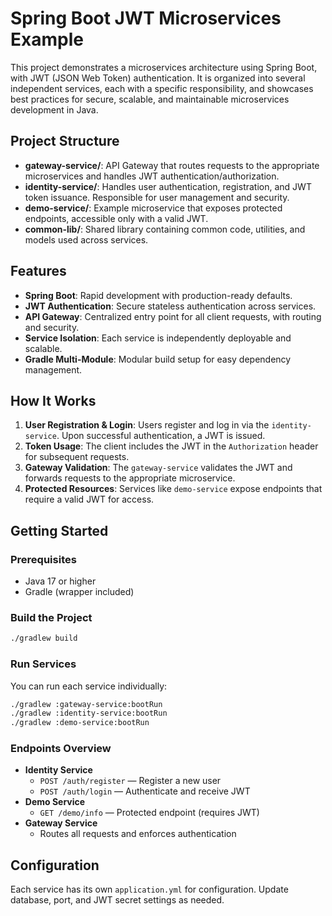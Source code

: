 # Spring Boot JWT Microservices Example

This project demonstrates a microservices architecture using Spring Boot, with JWT (JSON Web Token) authentication. It is organized into several independent services, each with a specific responsibility, and showcases best practices for secure, scalable, and maintainable microservices development in Java.

## Project Structure

- **gateway-service/**: API Gateway that routes requests to the appropriate microservices and handles JWT authentication/authorization.
- **identity-service/**: Handles user authentication, registration, and JWT token issuance. Responsible for user management and security.
- **demo-service/**: Example microservice that exposes protected endpoints, accessible only with a valid JWT.
- **common-lib/**: Shared library containing common code, utilities, and models used across services.

## Features

- **Spring Boot**: Rapid development with production-ready defaults.
- **JWT Authentication**: Secure stateless authentication across services.
- **API Gateway**: Centralized entry point for all client requests, with routing and security.
- **Service Isolation**: Each service is independently deployable and scalable.
- **Gradle Multi-Module**: Modular build setup for easy dependency management.

## How It Works

1. **User Registration & Login**: Users register and log in via the `identity-service`. Upon successful authentication, a JWT is issued.
2. **Token Usage**: The client includes the JWT in the `Authorization` header for subsequent requests.
3. **Gateway Validation**: The `gateway-service` validates the JWT and forwards requests to the appropriate microservice.
4. **Protected Resources**: Services like `demo-service` expose endpoints that require a valid JWT for access.

## Getting Started

### Prerequisites
- Java 17 or higher
- Gradle (wrapper included)

### Build the Project

```bash
./gradlew build
```

### Run Services
You can run each service individually:

```bash
./gradlew :gateway-service:bootRun
./gradlew :identity-service:bootRun
./gradlew :demo-service:bootRun
```

### Endpoints Overview

- **Identity Service**
  - `POST /auth/register` — Register a new user
  - `POST /auth/login` — Authenticate and receive JWT
- **Demo Service**
  - `GET /demo/info` — Protected endpoint (requires JWT)
- **Gateway Service**
  - Routes all requests and enforces authentication

## Configuration

Each service has its own `application.yml` for configuration. Update database, port, and JWT secret settings as needed.

